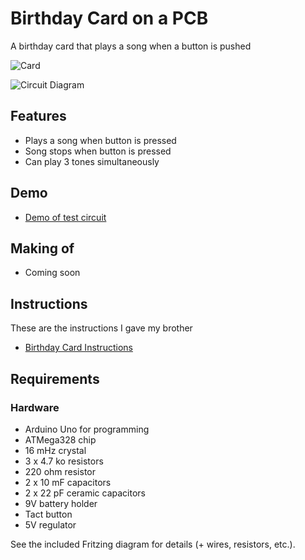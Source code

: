 # Birthday Card on a PCB

A birthday card that plays a song when a button is pushed

![](https://raw.github.com/jerwil/Birthday_Card/master/Birthday_Card_Photo.JPG "Card")

![](https://raw.github.com/jerwil/Birthday_Card/master/Bday_Card_pcb.jpg "Circuit Diagram")

## Features

* Plays a song when button is pressed
* Song stops when button is pressed
* Can play 3 tones simultaneously

## Demo

* [Demo of test circuit](http://www.youtube.com/watch?v=Bwl5eqYKW98)

## Making of

* Coming soon

## Instructions

These are the instructions I gave my brother

* [Birthday Card Instructions](http://www.jeremyadamwilson.com/birthday-card-instructions/)

## Requirements

### Hardware

* Arduino Uno for programming
* ATMega328 chip
* 16 mHz crystal
* 3 x 4.7 ko resistors
* 220 ohm resistor
* 2 x 10 mF capacitors
* 2 x 22 pF ceramic capacitors
* 9V battery holder
* Tact button
* 5V regulator


See the included Fritzing diagram for details (+ wires, resistors, etc.).


